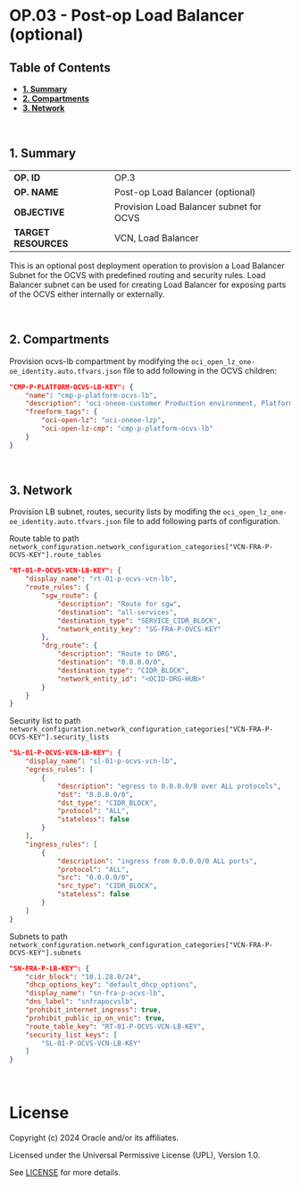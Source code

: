 # OP.03 - Post-op Load Balancer (optional) <!-- omit from toc -->
## **Table of Contents** <!-- omit from toc -->
- [**1. Summary**](#1-summary)
- [**2. Compartments**](#2-compartments)
- [**3. Network**](#3-network)

&nbsp; 

## **1. Summary**

|                      |                                         |
| -------------------- | --------------------------------------- |
| **OP. ID**           | OP.3                                    |
| **OP. NAME**         | Post-op Load Balancer (optional)        |
| **OBJECTIVE**        | Provision Load Balancer subnet for OCVS |
| **TARGET RESOURCES** | VCN, Load Balancer                      |

This is an optional post deployment operation to provision a Load Balancer Subnet for the OCVS with predefined routing and security rules. Load Balancer subnet can be used for creating Load Balancer for exposing parts of the OCVS either internally or externally.

&nbsp; 

## **2. Compartments**
Provision ocvs-lb compartment by modifying the `oci_open_lz_one-oe_identity.auto.tfvars.json` file to add following in the OCVS children:
```json
"CMP-P-PLATFORM-OCVS-LB-KEY": {
    "name": "cmp-p-platform-ocvs-lb",
    "description": "oci-oneoe-customer Production environment, Platform OCVS, LB layer",
    "freeform_tags": {
        "oci-open-lz": "oci-oneoe-lzp",
        "oci-open-lz-cmp": "cmp-p-platform-ocvs-lb"
    }
}
```

&nbsp; 

## **3. Network**
Provision LB subnet, routes, security lists by modifing the `oci_open_lz_one-oe_identity.auto.tfvars.json` file to add following parts of configuration.

Route table to path `network_configuration.network_configuration_categories["VCN-FRA-P-OCVS-KEY"].route_tables`
```json
"RT-01-P-OCVS-VCN-LB-KEY": {
    "display_name": "rt-01-p-ocvs-vcn-lb",
    "route_rules": {
        "sgw_route": {
            "description": "Route for sgw",
            "destination": "all-services",
            "destination_type": "SERVICE_CIDR_BLOCK",
            "network_entity_key": "SG-FRA-P-OVCS-KEY"
        },
        "drg_route": {
            "description": "Route to DRG",
            "destination": "0.0.0.0/0",
            "destination_type": "CIDR_BLOCK",
            "network_entity_id": "<OCID-DRG-HUB>"
        }
    }
}
```

Security list to path `network_configuration.network_configuration_categories["VCN-FRA-P-OCVS-KEY"].security_lists`
```json
"SL-01-P-OCVS-VCN-LB-KEY": {
    "display_name": "sl-01-p-ocvs-vcn-lb",
    "egress_rules": [
        {
            "description": "egress to 0.0.0.0/0 over ALL protocols",
            "dst": "0.0.0.0/0",
            "dst_type": "CIDR_BLOCK",
            "protocol": "ALL",
            "stateless": false
        }
    ],
    "ingress_rules": [
        {
            "description": "ingress from 0.0.0.0/0 ALL ports",
            "protocol": "ALL",
            "src": "0.0.0.0/0",
            "src_type": "CIDR_BLOCK",
            "stateless": false
        }
    ]
}
```

Subnets to path `network_configuration.network_configuration_categories["VCN-FRA-P-OCVS-KEY"].subnets`
```json
"SN-FRA-P-LB-KEY": {
    "cidr_block": "10.1.28.0/24",
    "dhcp_options_key": "default_dhcp_options",
    "display_name": "sn-fra-p-ocvs-lb",
    "dns_label": "snfrapocvslb",
    "prohibit_internet_ingress": true,
    "prohibit_public_ip_on_vnic": true,
    "route_table_key": "RT-01-P-OCVS-VCN-LB-KEY",
    "security_list_keys": [
        "SL-01-P-OCVS-VCN-LB-KEY"
    ]
}
```

&nbsp; 
&nbsp; 

# License <!-- omit from toc -->

Copyright (c) 2024 Oracle and/or its affiliates.

Licensed under the Universal Permissive License (UPL), Version 1.0.

See [LICENSE](/LICENSE) for more details.
